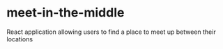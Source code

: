 # meet-in-the-middle
React application allowing users to find a place to meet up between their locations
